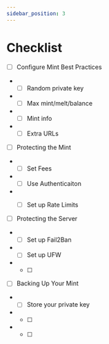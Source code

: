 ```yaml
---
sidebar_position: 3
---
```


# Checklist



- [ ] Configure Mint Best Practices
 
* - [ ] Random private key
* - [ ] Max mint/melt/balance
* - [ ] Mint info
* - [ ] Extra URLs

- [ ] Protecting the Mint
 
* - [ ] Set Fees
* - [ ] Use Authenticaiton
* - [ ] Set up Rate Limits


- [ ] Protecting the Server
 
* - [ ] Set up Fail2Ban
* - [ ] Set up UFW
* - [ ] 

- [ ] Backing Up Your Mint
* - [ ] Store your private key
* - [ ] 
* - [ ] 
